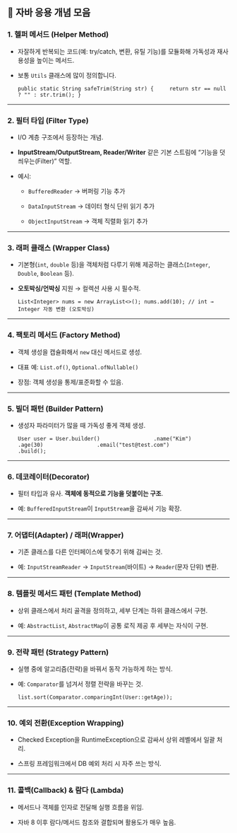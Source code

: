 ## 🔹 자바 응용 개념 모음

### 1. **헬퍼 메서드 (Helper Method)**

- 자잘하게 반복되는 코드(예: try/catch, 변환, 유틸 기능)를 모듈화해 가독성과 재사용성을 높이는 메서드.
    
- 보통 `Utils` 클래스에 많이 정의합니다.
    
    `public static String safeTrim(String str) {     return str == null ? "" : str.trim(); }`
    

---

### 2. **필터 타입 (Filter Type)**

- I/O 계층 구조에서 등장하는 개념.
    
- **InputStream/OutputStream, Reader/Writer** 같은 기본 스트림에 “기능을 덧씌우는(Filter)” 역할.
    
- 예시:
    
    - `BufferedReader` → 버퍼링 기능 추가
        
    - `DataInputStream` → 데이터 형식 단위 읽기 추가
        
    - `ObjectInputStream` → 객체 직렬화 읽기 추가
        

---

### 3. **래퍼 클래스 (Wrapper Class)**

- 기본형(`int`, `double` 등)을 객체처럼 다루기 위해 제공하는 클래스(`Integer`, `Double`, `Boolean` 등).
    
- **오토박싱/언박싱** 지원 → 컬렉션 사용 시 필수적.
    
    `List<Integer> nums = new ArrayList<>(); nums.add(10); // int → Integer 자동 변환 (오토박싱)`
    

---

### 4. **팩토리 메서드 (Factory Method)**

- 객체 생성을 캡슐화해서 `new` 대신 메서드로 생성.
    
- 대표 예: `List.of()`, `Optional.ofNullable()`
    
- 장점: 객체 생성을 통제/표준화할 수 있음.
    

---

### 5. **빌더 패턴 (Builder Pattern)**

- 생성자 파라미터가 많을 때 가독성 좋게 객체 생성.
    
    `User user = User.builder()                 .name("Kim")                 .age(30)                 .email("test@test.com")                 .build();`
    

---

### 6. **데코레이터(Decorator)**

- 필터 타입과 유사. **객체에 동적으로 기능을 덧붙이는 구조**.
    
- 예: `BufferedInputStream`이 `InputStream`을 감싸서 기능 확장.
    

---

### 7. **어댑터(Adapter) / 래퍼(Wrapper)**

- 기존 클래스를 다른 인터페이스에 맞추기 위해 감싸는 것.
    
- 예: `InputStreamReader` → `InputStream`(바이트) → `Reader`(문자 단위) 변환.
    

---

### 8. **템플릿 메서드 패턴 (Template Method)**

- 상위 클래스에서 처리 골격을 정의하고, 세부 단계는 하위 클래스에서 구현.
    
- 예: `AbstractList`, `AbstractMap`이 공통 로직 제공 후 세부는 자식이 구현.
    

---

### 9. **전략 패턴 (Strategy Pattern)**

- 실행 중에 알고리즘(전략)을 바꿔서 동작 가능하게 하는 방식.
    
- 예: `Comparator`를 넘겨서 정렬 전략을 바꾸는 것.
    
    `list.sort(Comparator.comparingInt(User::getAge));`
    

---

### 10. **예외 전환(Exception Wrapping)**

- Checked Exception을 RuntimeException으로 감싸서 상위 레벨에서 일괄 처리.
    
- 스프링 프레임워크에서 DB 예외 처리 시 자주 쓰는 방식.
    

---

### 11. **콜백(Callback) & 람다 (Lambda)**

- 메서드나 객체를 인자로 전달해 실행 흐름을 위임.
    
- 자바 8 이후 람다/메서드 참조와 결합되며 활용도가 매우 높음.